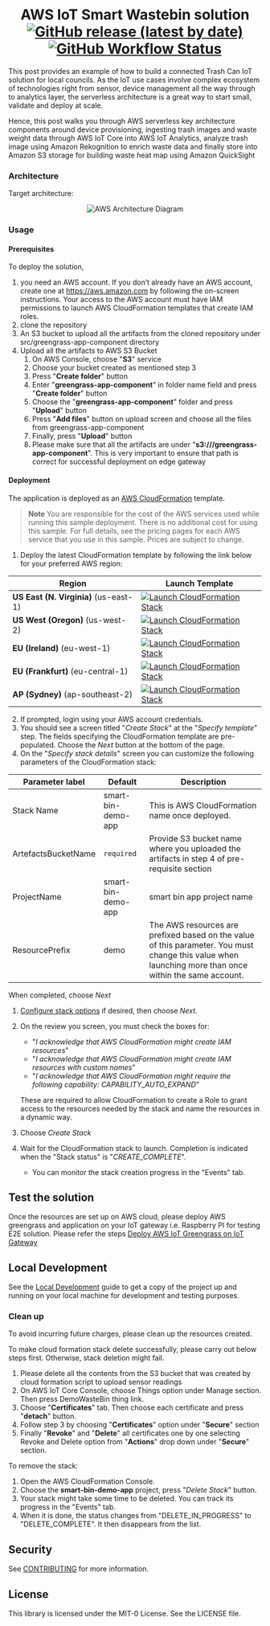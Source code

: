 <h1 align="center">
AWS IoT Smart Wastebin solution
<br>
   <a href="https://github.com/aws-samples/aws-iot-smart-wastebin-solution/releases"><img alt="GitHub release (latest by date)" src="https://img.shields.io/github/v/release/aws-samples/aws-iot-smart-wastebin-solution?display_name=tag"></a>
   <a href="https://github.com/aws-samples/aws-iot-smart-wastebin-solution/actions"><img alt="GitHub Workflow Status" src="https://github.com/aws-samples/aws-iot-smart-wastebin-solution/workflows/Unit%20Tests/badge.svg"></a>
</h1>

This post provides an example of how to build a connected Trash Can IoT solution for local councils.
As the IoT use cases involve complex ecosystem of technologies right from sensor, device management
all the way through to analytics layer, the serverless architecture is a great way to start small, validate and
deploy at scale.

Hence, this post walks you through AWS serverless key architecture components around device
provisioning, ingesting trash images and waste weight data through AWS IoT Core into AWS IoT
Analytics, analyze trash image using Amazon Rekognition to enrich waste data and finally store into
Amazon S3 storage for building waste heat map using Amazon QuickSight

### Architecture

Target architecture:

<p align="center">
  <img src="docs/smart-wastebin-iot-architecture.png" alt="AWS Architecture Diagram" />
</p>

### Usage

#### Prerequisites
To deploy the solution,

1. you need an AWS account. If you don’t already have an AWS account, create one at <https://aws.amazon.com> by following the on-screen instructions. Your access to the AWS account must have IAM permissions to launch AWS CloudFormation templates that create IAM roles.
2. clone the repository
3. An S3 bucket to upload all the artifacts from the cloned repository under src/greengrass-app-component directory
4. Upload all the artifacts to AWS S3 Bucket
    1. On AWS Console, choose "**S3**" service
    2. Choose your bucket created as mentioned step 3
    3. Press "**Create folder**" button
    4. Enter "**greengrass-app-component**" in folder name field and press "**Create folder**" button
    5. Choose the "**greengrass-app-component**" folder and press "**Upload**" button
    6. Press "**Add files**" button on upload screen and choose all the files from greengrass-app-component
    7. Finally, press "**Upload**" button
    8. Please make sure that all the artifacts are under "**s3://<your bucket name>/greengrass-app-component**". This is very important to ensure that path is correct for successful deployment on edge gateway


#### Deployment
The application is deployed as an [AWS CloudFormation](https://aws.amazon.com/cloudformation) template.

> **Note**
You are responsible for the cost of the AWS services used while running this sample deployment. There is no additional
cost for using this sample. For full details, see the pricing pages for each AWS service that you use in this sample. Prices are subject to change.

1. Deploy the latest CloudFormation template by following the link below for your preferred AWS region:

| Region                                | Launch Template                                                                                                                                                                                                                                                                                                              |
|---------------------------------------|------------------------------------------------------------------------------------------------------------------------------------------------------------------------------------------------------------------------------------------------------------------------------------------------------------------------------|
| **US East (N. Virginia)** (us-east-1) | [![Launch CloudFormation Stack](docs/deploy-to-aws.png)](https://console.aws.amazon.com/cloudformation/home?region=us-east-1#/stacks/new?stackName=aws-iot-smart-wastebin-solution-cfn-main&templateURL=https://s3.amazonaws.com/solution-builders-us-east-1/aws-iot-smart-wastebin-solution/latest/main.template)           |
| **US West (Oregon)** (us-west-2)      | [![Launch CloudFormation Stack](docs/deploy-to-aws.png)](https://console.aws.amazon.com/cloudformation/home?region=us-west-2#/stacks/new?stackName=aws-iot-smart-wastebin-solution-cfn-main&templateURL=https://s3.amazonaws.com/solution-builders-us-west-2/aws-iot-smart-wastebin-solution/latest/main.template)           |
| **EU (Ireland)** (eu-west-1)          | [![Launch CloudFormation Stack](docs/deploy-to-aws.png)](https://console.aws.amazon.com/cloudformation/home?region=eu-west-1#/stacks/new?stackName=aws-iot-smart-wastebin-solution-cfn-main&templateURL=https://s3.amazonaws.com/solution-builders-eu-west-1/aws-iot-smart-wastebin-solution/latest/main.template)           |
| **EU (Frankfurt)** (eu-central-1)     | [![Launch CloudFormation Stack](docs/deploy-to-aws.png)](https://console.aws.amazon.com/cloudformation/home?region=eu-central-1#/stacks/new?stackName=aws-iot-smart-wastebin-solution-cfn-main&templateURL=https://s3.amazonaws.com/solution-builders-eu-central-1/aws-iot-smart-wastebin-solution/latest/main.template)     |
| **AP (Sydney)** (ap-southeast-2)      | [![Launch CloudFormation Stack](docs/deploy-to-aws.png)](https://console.aws.amazon.com/cloudformation/home?region=ap-southeast-2#/stacks/new?stackName=aws-iot-smart-wastebin-solution-cfn-main&templateURL=https://s3.amazonaws.com/solution-builders-ap-southeast-2/aws-iot-smart-wastebin-solution/latest/main.template) |

2. If prompted, login using your AWS account credentials.
1. You should see a screen titled "*Create Stack*" at the "*Specify template*" step. The fields specifying the CloudFormation
   template are pre-populated. Choose the *Next* button at the bottom of the page.
1. On the "*Specify stack details*" screen you can customize the following parameters of the CloudFormation stack:

| Parameter label     | Default            | Description                                                                                                                                            |
|---------------------|--------------------|--------------------------------------------------------------------------------------------------------------------------------------------------------|
| Stack Name          | smart-bin-demo-app | This is AWS CloudFormation name once deployed.                                                                                                         |
| ArtefactsBucketName | `required`         | Provide S3 bucket name where you uploaded the artifacts in step 4 of pre-requisite section                                                             |
| ProjectName         | smart-bin-demo-app | smart bin app project name                                                                                                                             |
| ResourcePrefix      | demo               | The AWS resources are prefixed based on the value of this parameter. You must change this value when launching more than once within the same account. |

When completed, choose *Next*
1. [Configure stack options](https://docs.aws.amazon.com/AWSCloudFormation/latest/UserGuide/cfn-console-add-tags.html) if desired, then choose *Next*.
1. On the review you screen, you must check the boxes for:
    * "*I acknowledge that AWS CloudFormation might create IAM resources*"
    * "*I acknowledge that AWS CloudFormation might create IAM resources with custom names*"
    * "*I acknowledge that AWS CloudFormation might require the following capability: CAPABILITY_AUTO_EXPAND*"

   These are required to allow CloudFormation to create a Role to grant access to the resources needed by the stack and name the resources in a dynamic way.
1. Choose *Create Stack*
1. Wait for the CloudFormation stack to launch. Completion is indicated when the "Stack status" is "*CREATE_COMPLETE*".
    * You can monitor the stack creation progress in the "Events" tab.

## Test the solution
Once the resources are set up on AWS cloud, please deploy AWS greengrass and application on your IoT gateway i.e. Raspberry PI for testing E2E solution. Please refer the steps [Deploy AWS IoT Greengrass on IoT Gateway](docs/AWS_IoT_Greengrass_Setup.pdf)

## Local Development
See the [Local Development](docs/LOCAL_DEVELOPMENT.md) guide to get a copy of the project up and running on your local machine for development and testing purposes.

### Clean up

To avoid incurring future charges, please clean up the resources created.

To make cloud formation stack delete successfully, please carry out below steps first. Otherwise, stack deletion might fail.
1.	Please delete all the contents from the S3 bucket that was created by cloud formation script to upload sensor readings
2.	On AWS IoT Core Console, choose Things option under Manage section. Then press DemoWasteBin thing link.
3.	Choose "**Certificates**" tab. Then choose each certificate and press "**detach**" button.
4.	Follow step 3 by choosing "**Certificates**" option under "**Secure**" section
5.	Finally "**Revoke**" and "**Delete**" all certificates one by one selecting Revoke and Delete option from "**Actions**" drop down under "**Secure**" section.

To remove the stack:

1. Open the AWS CloudFormation Console.
2. Choose the **smart-bin-demo-app** project, press "*Delete Stack*" button.
3. Your stack might take some time to be deleted. You can track its progress in the "Events" tab.
4. When it is done, the status changes from "DELETE_IN_PROGRESS" to "DELETE_COMPLETE". It then disappears from the list.


## Security
See [CONTRIBUTING](CONTRIBUTING.md#security-issue-notifications) for more information.

## License
This library is licensed under the MIT-0 License. See the LICENSE file.
